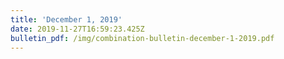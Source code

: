 ```yaml
---
title: 'December 1, 2019'
date: 2019-11-27T16:59:23.425Z
bulletin_pdf: /img/combination-bulletin-december-1-2019.pdf
---
```


